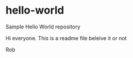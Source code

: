 # hello-world
Sample Hello World repository

Hi everyone. This is a readme file beleive it or not

Rob
